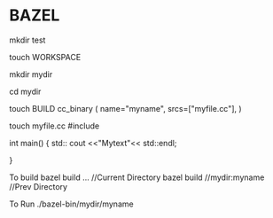 # BAZEL



mkdir test

touch WORKSPACE

mkdir mydir

cd mydir 

touch BUILD
cc_binary
(
name="myname",
srcs=["myfile.cc"],
)

touch myfile.cc
#include<iostream>

int main()
{
	std:: cout <<"Mytext"<< std::endl;

}
	

To build 
bazel build ...  //Current Directory 
bazel build //mydir:myname //Prev Directory 
	
	
To Run 
./bazel-bin/mydir/myname
